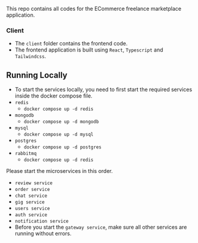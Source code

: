 This repo contains all codes for the ECommerce freelance marketplace application.

### Client
* The `client` folder contains the frontend code.
* The frontend application is built using `React`, `Typescript` and `Tailwindcss`.


## Running Locally
* To start the services locally, you need to first start the required services inside the docker compose file.
* `redis`
  * `docker compose up -d redis`
* `mongodb`
  * `docker compose up -d mongodb`
* `mysql`
  * `docker compose up -d mysql`
* `postgres`
  * `docker compose up -d postgres`
* `rabbitmq`
  * `docker compose up -d redis`


Please start the microservices in this order.
* `review service`
* `order service`
* `chat service`
* `gig service`
* `users service`
* `auth service`
* `notification service`
* Before you start the `gateway service`, make sure all other services are running without errors.

